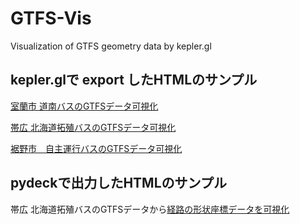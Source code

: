 # GTFS-Vis
Visualization of GTFS geometry data by kepler.gl

## kepler.glで export したHTMLのサンプル

[室蘭市 道南バスのGTFSデータ可視化](https://tkhrmeme.github.io/GTFS-Vis/kepler.gl.html)

[帯広 北海道拓殖バスのGTFSデータ可視化](https://tkhrmeme.github.io/GTFS-Vis/kepler.gl_takubus_obihiro.html)

[裾野市　自主運行バスのGTFSデータ可視化](https://tkhrmeme.github.io/GTFS-Vis/kepler.gl_susono.html)

## pydeckで出力したHTMLのサンプル

帯広 北海道拓殖バスのGTFSデータから[経路の形状座標データを可視化](https://tkhrmeme.github.io/GTFS-Vis/gtfs_shapes_pathlayer.html)

